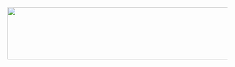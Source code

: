 
<a href="https://github.com/devxb/gitanimals">
<img
  src="https://render.gitanimals.org/farms/yth1122?pet-id=642212583922701814"
  width="1000"
  height="120"
/>
</a>
